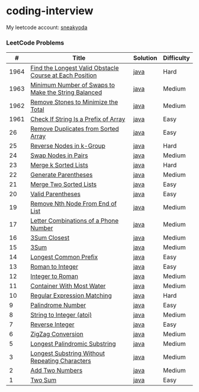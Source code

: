 # coding-interview

My leetcode account: [sneakyoda](https://leetcode.com/sneakyoda/)

### LeetCode Problems

| # | Title | Solution | Difficulty |
|---| ----- | -------- | ---------- |
|1964|[Find the Longest Valid Obstacle Course at Each Position](https://leetcode.com/problems/find-the-longest-valid-obstacle-course-at-each-position/)|[java](java/src/leetcode/FindTheLongestValidObstacleCourseAtEachPosition.java)|Hard|
|1963|[Minimum Number of Swaps to Make the String Balanced](https://leetcode.com/problems/minimum-number-of-swaps-to-make-the-string-balanced/)|[java](java/src/leetcode/MinimumNumberOfSwapsToMakeTheStringBalanced.java)|Medium|
|1962|[Remove Stones to Minimize the Total](https://leetcode.com/problems/remove-stones-to-minimize-the-total/)|[java](java/src/leetcode/RemoveStonesToMinimizeTheTotal.java)|Medium|
|1961|[Check If String Is a Prefix of Array](https://leetcode.com/problems/check-if-string-is-a-prefix-of-array/)|[java](java/src/leetcode/CheckIfStringIsAPrefixOfArray.java)|Easy|
|26|[Remove Duplicates from Sorted Array](https://leetcode.com/problems/remove-duplicates-from-sorted-array/)|[java](java/src/leetcode/RemoveDuplicatesFromSortedArray.java)|Easy|
|25|[Reverse Nodes in k-Group](https://leetcode.com/problems/reverse-nodes-in-k-group/)|[java](java/src/leetcode/ReverseNodesInKGroup.java)|Hard|
|24|[Swap Nodes in Pairs](https://leetcode.com/problems/swap-nodes-in-pairs/)|[java](java/src/leetcode/SwapNodesInPairs.java)|Medium|
|23|[Merge k Sorted Lists](https://leetcode.com/problems/merge-k-sorted-lists/)|[java](java/src/leetcode/MergeKSortedLists.java)|Hard|
|22|[Generate Parentheses](https://leetcode.com/problems/generate-parentheses/)|[java](java/src/leetcode/GenerateParentheses.java)|Medium|
|21|[Merge Two Sorted Lists](https://leetcode.com/problems/merge-two-sorted-lists/)|[java](java/src/leetcode/MergeTwoSortedList.java)|Easy|
|20|[Valid Parentheses](https://leetcode.com/problems/valid-parentheses/)|[java](java/src/leetcode/ValidParentheses.java)|Easy|
|19|[Remove Nth Node From End of List](https://leetcode.com/problems/remove-nth-node-from-end-of-list/)|[java](java/src/leetcode/RemoveNthNodeFromEndOfList.java)|Medium|
|17|[Letter Combinations of a Phone Number](https://leetcode.com/problems/letter-combinations-of-a-phone-number/)|[java](java/src/leetcode/LetterCombinationsOfAPhoneNumber.java)|Medium|
|16|[3Sum Closest](https://leetcode.com/problems/3sum-closest/)|[java](java/src/leetcode/ThreesomeClosest.java)|Medium|
|15|[3Sum](https://leetcode.com/problems/3sum/)|[java](java/src/leetcode/Threesome.java)|Medium|
|14|[Longest Common Prefix](https://leetcode.com/problems/longest-common-prefix/)|[java](java/src/leetcode/LongestCommonPrefix.java)|Easy|
|13|[Roman to Integer](https://leetcode.com/problems/roman-to-integer/)|[java](java/src/leetcode/RomanToInteger.java)|Easy|
|12|[Integer to Roman](https://leetcode.com/problems/integer-to-roman/)|[java](java/src/leetcode/IntegerToRoman.java)|Medium|
|11|[Container With Most Water](https://leetcode.com/problems/container-with-most-water/)|[java](java/src/leetcode/ContainerWithMostWater.java)|Medium|
|10|[Regular Expression Matching](https://leetcode.com/problems/regular-expression-matching/)|[java](java/src/leetcode/RegularExpressionMatching.java)|Hard|
|9|[Palindrome Number](https://leetcode.com/problems/palindrome-number/)|[java](java/src/leetcode/PalindromeNumber.java)|Easy|
|8|[String to Integer (atoi)](https://leetcode.com/problems/string-to-integer-atoi/)|[java](java/src/leetcode/StringToIntegerAtoi.java)|Medium|
|7|[Reverse Integer](https://leetcode.com/problems/reverse-integer/)|[java](java/src/leetcode/ReverseInteger.java)|Easy|
|6|[ZigZag Conversion](https://leetcode.com/problems/zigzag-conversion/)|[java](java/src/leetcode/ZigZagConversion.java)|Medium|
|5|[Longest Palindromic Substring](https://leetcode.com/problems/longest-palindromic-substring/)|[java](java/src/leetcode/LongestPalindromicSubstring.java)|Medium|
|3|[Longest Substring Without Repeating Characters](https://leetcode.com/problems/longest-substring-without-repeating-characters/)|[java](java/src/leetcode/LongestSubstringWithoutRepeatingCharacters.java)|Medium|
|2|[Add Two Numbers](https://leetcode.com/problems/add-two-numbers/)|[java](java/src/leetcode/AddTwoNumber.java)|Medium|
|1|[Two Sum](https://leetcode.com/problems/two-sum/)|[java](ava/src/leetcode/TwoSum.java)|Easy|
